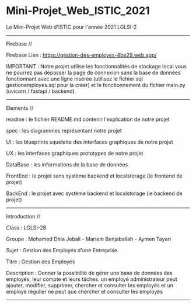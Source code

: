 # Mini-Projet_Web_ISTIC_2021
Le Mini-Projet Web d'ISTIC pour l'année 2021 LGLSI-2

--------------------------------------------------

Firebase //

Firebase Lien : https://gestion-des-employes-4be29.web.app/

IMPORTANT : Notre projet utilise les fonctionnalités de stockage local
vous ne pourrez pas dépasser la page de connexion sans la base de données 
fonctionnant avec une ligne insérée (utilisez le fichier sql 
gestionemployes.sql pour la créer) et le fonctionnement 
du fichier main.py (uvicorn / fastapi / backend). 

--------------------------------------------------

Elements //

readme   : le fichier README.md contenir l'explication de notre projet

spec     : les diagrammes représentant notre projet

UI       : les blueprints squelette des interfaces graphiques de notre projet 

UX       : les interfaces graphiques prototypes de notre projet 

DataBase : les informations de la base de données 

FrontEnd : le projet sans système backend et localstorage (le frontend de projet)

BackEnd  : le projet avec système backend et localstorage (le backend de projet)


--------------------------------------------------

Introduction //

Class : LGLSI-2B

Groupe : Mohamed Dhia Jebali - Mariem Benjaballah - Aymen Tayari

Sujet : Gestion des Employés d'une Entreprise.

Titre : Gestion des Employés

Description : Donner la possibilité de gérer une base de données des employés, leur compte et leurs tâches.
un employé administrateur peut ajouter, modifier, supprimer, chercher et consulter les employés
et un employé régulier ne peut que chercher et consulter les employés 

--------------------------------------------------

